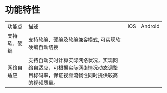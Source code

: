 # 功能特性 

<table>
<tr>
    <td>功能点</td>
    <td>描述</td>
    <td>iOS</td>
    <td>Android</td>
</tr>
<tr>
    <td>支持软、硬编</td>
    <td>支持软编、硬编及软编兼容模式, 可实现软硬编自动切换 </td>
    <td></td>
    <td></td>
</tr>
<tr>
    <td>网络自适应</td>
    <td>支持自动实时计算实际网络状况，实现网络自适应，可根据实际网络情况动态调整目标码率，保证视频流畅性同时提供较高的视频质量。</td>
    <td></td>
    <td></td>
</tr>
</table>

